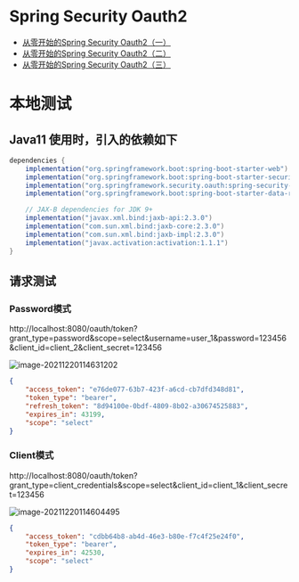# Spring Security Oauth2

- [从零开始的Spring Security Oauth2（一）](http://blog.didispace.com/spring-security-oauth2-xjf-1/)
- [从零开始的Spring Security Oauth2（二）](http://blog.didispace.com/spring-security-oauth2-xjf-2/)
- [从零开始的Spring Security Oauth2（三）](http://blog.didispace.com/spring-security-oauth2-xjf-3/)

# 本地测试

## Java11 使用时，引入的依赖如下

```groovy
dependencies {
    implementation("org.springframework.boot:spring-boot-starter-web")
    implementation("org.springframework.boot:spring-boot-starter-security")
    implementation("org.springframework.security.oauth:spring-security-oauth2:2.3.8.RELEASE")
    implementation("org.springframework.boot:spring-boot-starter-data-redis")

    // JAX-B dependencies for JDK 9+
    implementation("javax.xml.bind:jaxb-api:2.3.0")
    implementation("com.sun.xml.bind:jaxb-core:2.3.0")
    implementation("com.sun.xml.bind:jaxb-impl:2.3.0")
    implementation("javax.activation:activation:1.1.1")
}
```

## 请求测试

### Password模式

http://localhost:8080/oauth/token?grant_type=password&scope=select&username=user_1&password=123456&client_id=client_2&client_secret=123456

![image-20211220114631202](https://cdn.jsdelivr.net/gh/gcdd1993/image-repo@master/img/202112201146262.png)

```json
{
    "access_token": "e76de077-63b7-423f-a6cd-cb7dfd348d81",
    "token_type": "bearer",
    "refresh_token": "8d94100e-0bdf-4809-8b02-a30674525883",
    "expires_in": 43199,
    "scope": "select"
}
```

### Client模式

http://localhost:8080/oauth/token?grant_type=client_credentials&scope=select&client_id=client_1&client_secret=123456

![image-20211220114604495](https://cdn.jsdelivr.net/gh/gcdd1993/image-repo@master/img/202112201146558.png)

```json
{
    "access_token": "cdbb64b8-ab4d-46e3-b80e-f7c4f25e24f0",
    "token_type": "bearer",
    "expires_in": 42530,
    "scope": "select"
}
```

